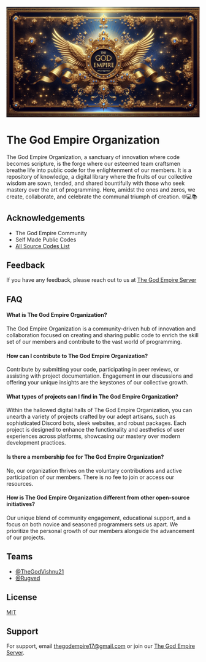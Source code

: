 
![god_empire_banner](https://github.com/The-God-Empire/.github/blob/main/profile/a9cbfac5.png)


# The God Empire Organization

The God Empire Organization, a sanctuary of innovation where code becomes scripture, is the forge where our esteemed team craftsmen breathe life into public code for the enlightenment of our members. It is a repository of knowledge, a digital library where the fruits of our collective wisdom are sown, tended, and shared bountifully with those who seek mastery over the art of programming. Here, amidst the ones and zeros, we create, collaborate, and celebrate the communal triumph of creation. 🌐💻📚


## Acknowledgements

 - The God Empire Community
 - Self Made Public Codes
 - [All Source Codes List](https://thegodempire2.web.app/)


## Feedback

If you have any feedback, please reach out to us at [The God Empire Server](https://discord.gg/FMVyVEX3ua)


## FAQ

#### What is The God Empire Organization?

The God Empire Organization is a community-driven hub of innovation and collaboration focused on creating and sharing public code to enrich the skill set of our members and contribute to the vast world of programming.

#### How can I contribute to The God Empire Organization?

Contribute by submitting your code, participating in peer reviews, or assisting with project documentation. Engagement in our discussions and offering your unique insights are the keystones of our collective growth.

#### What types of projects can I find in The God Empire Organization?

Within the hallowed digital halls of The God Empire Organization, you can unearth a variety of projects crafted by our adept artisans, such as sophisticated Discord bots, sleek websites, and robust packages. Each project is designed to enhance the functionality and aesthetics of user experiences across platforms, showcasing our mastery over modern development practices.

#### Is there a membership fee for The God Empire Organization?

No, our organization thrives on the voluntary contributions and active participation of our members. There is no fee to join or access our resources.

#### How is The God Empire Organization different from other open-source initiatives?

Our unique blend of community engagement, educational support, and a focus on both novice and seasoned programmers sets us apart. We prioritize the personal growth of our members alongside the advancement of our projects.


## Teams

- [@TheGodVishnu21](https://github.com/TheGodVishnu21)
- [@Rugved](https://github.com/rugveddanej)


## License

[MIT](https://choosealicense.com/licenses/mit/)


## Support

For support, email thegodempire17@gmail.com or join our  [The God Empire Server](https://discord.gg/FMVyVEX3ua).

